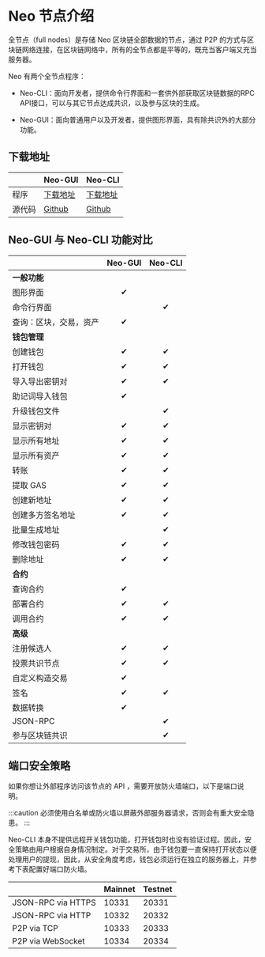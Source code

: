 # Neo 节点介绍                               

全节点（full nodes）是存储 Neo 区块链全部数据的节点，通过 P2P 的方式与区块链网络连接，在区块链网络中，所有的全节点都是平等的，既充当客户端又充当服务器。

Neo 有两个全节点程序：


- Neo-CLI：面向开发者，提供命令行界面和一套供外部获取区块链数据的RPC API接口，可以与其它节点达成共识，以及参与区块的生成。

- Neo-GUI：面向普通用户以及开发者，提供图形界面，具有除共识外的大部分功能。

## 下载地址

|        | Neo-GUI                                                  | Neo-CLI                                                     |
| ------ | -------------------------------------------------------- | ----------------------------------------------------------- |
| 程序   | [下载地址](https://github.com/neo-ngd/Neo3-GUI/releases) | [下载地址](https://github.com/neo-project/neo-cli/releases) |
| 源代码 | [Github](https://github.com/neo-ngd/Neo3-GUI)            | [Github](https://github.com/neo-project/neo-cli)            |

## Neo-GUI 与 Neo-CLI 功能对比

|                        | Neo-GUI | Neo-CLI |
| :--------------------- | :-----: | :-----: |
| **一般功能**           |         |         |
| 图形界面               |    ✔    |         |
| 命令行界面             |         |    ✔    |
| 查询：区块，交易，资产 |    ✔    |         |
| **钱包管理**           |         |         |
| 创建钱包               |    ✔    |    ✔    |
| 打开钱包               |    ✔    |    ✔    |
| 导入导出密钥对         |    ✔    |    ✔    |
| 助记词导入钱包         |    ✔    |         |
| 升级钱包文件           |         |    ✔    |
| 显示密钥对             |    ✔    |    ✔    |
| 显示所有地址           |    ✔    |    ✔    |
| 显示所有资产           |    ✔    |    ✔    |
| 转账                   |    ✔    |    ✔    |
| 提取 GAS               |    ✔    |    ✔    |
| 创建新地址             |    ✔    |    ✔    |
| 创建多方签名地址       |    ✔    |    ✔    |
| 批量生成地址           |         |    ✔    |
| 修改钱包密码           |    ✔    |    ✔    |
| 删除地址               |    ✔    | ✔ |
| **合约**               |         |         |
| 查询合约               |    ✔    |         |
| 部署合约               |    ✔    |    ✔    |
| 调用合约               |    ✔    |    ✔    |
| **高级**               |         |         |
| 注册候选人       |    ✔    | ✔ |
| 投票共识节点           |    ✔    |    ✔    |
| 自定义构造交易         |    ✔    |         |
| 签名                   |    ✔    |    ✔    |
| 数据转换               |    ✔    |         |
| JSON-RPC               |         |    ✔    |
| 参与区块链共识         |         |    ✔    |

## 端口安全策略

如果你想让外部程序访问该节点的 API ，需要开放防火墙端口，以下是端口说明。

:::caution
必须使用白名单或防火墙以屏蔽外部服务器请求，否则会有重大安全隐患。
:::

Neo-CLI 本身不提供远程开关钱包功能，打开钱包时也没有验证过程。因此，安全策略由用户根据自身情况制定。对于交易所，由于钱包要一直保持打开状态以便处理用户的提现，因此，从安全角度考虑，钱包必须运行在独立的服务器上，并参考下表配置好端口防火墙。 

|                    | Mainnet | Testnet |
| ------------------ | ------- | ------- |
| JSON-RPC via HTTPS | 10331   | 20331   |
| JSON-RPC via HTTP  | 10332   | 20332   |
| P2P via TCP        | 10333   | 20333   |
| P2P via WebSocket  | 10334   | 20334   |



